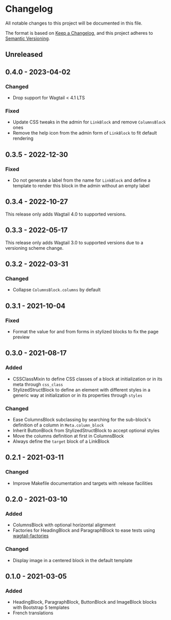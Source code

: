 # Changelog

All notable changes to this project will be documented in this file.

The format is based on [Keep a Changelog](https://keepachangelog.com/en/1.0.0/),
and this project adheres to [Semantic Versioning](https://semver.org/spec/v2.0.0.html).

## Unreleased

## 0.4.0 - 2023-04-02
### Changed
- Drop support for Wagtail < 4.1 LTS

### Fixed
- Update CSS tweaks in the admin for `LinkBlock` and remove `ColumnsBlock` ones
- Remove the help icon from the admin form of `LinkBlock` to fit default rendering

## 0.3.5 - 2022-12-30
### Fixed
- Do not generate a label from the name for `LinkBlock` and define a template to
  render this block in the admin without an empty label

## 0.3.4 - 2022-10-27

This release only adds Wagtail 4.0 to supported versions.

## 0.3.3 - 2022-05-17

This release only adds Wagtail 3.0 to supported versions due to a versioning
scheme change.

## 0.3.2 - 2022-03-31
### Changed
- Collapse `ColumnsBlock.columns` by default

## 0.3.1 - 2021-10-04
### Fixed
- Format the value for and from forms in stylized blocks to fix the page preview

## 0.3.0 - 2021-08-17
### Added
- CSSClassMixin to define CSS classes of a block at initialization or in its
  meta through `css_class`
- StylizedStructBlock to define an element with different styles in a generic
  way at initialization or in its properties through `styles`

### Changed
- Ease ColumnsBlock subclassing by searching for the sub-block's definition of
  a column in `Meta.column_block`
- Inherit ButtonBlock from StylizedStructBlock to accept optional styles
- Move the columns definition at first in ColumnsBlock
- Always define the `target` block of a LinkBlock

## 0.2.1 - 2021-03-11
### Changed
- Improve Makefile documentation and targets with release facilities

## 0.2.0 - 2021-03-10
### Added
- ColumnsBlock with optional horizontal alignment
- Factories for HeadingBlock and ParagraphBlock to ease tests using
  [wagtail-factories](https://pypi.org/project/wagtail-factories/)

### Changed
- Display image in a centered block in the default template

## 0.1.0 - 2021-03-05
### Added
- HeadingBlock, ParagraphBlock, ButtonBlock and ImageBlock blocks with
  Bootstrap 5 templates
- French translations
